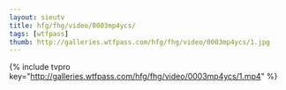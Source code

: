 ```yaml
--- 
layout: sieutv
title: hfg/fhg/video/0003mp4ycs/
tags: [wtfpass]
thumb: http://galleries.wtfpass.com/hfg/fhg/video/0003mp4ycs/1.jpg
---
```

{% include tvpro key="http://galleries.wtfpass.com/hfg/fhg/video/0003mp4ycs/1.mp4" %} 
